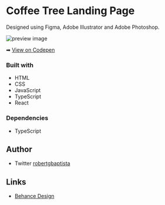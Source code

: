 # Coffee Tree Landing Page
Designed using Figma, Adobe Illustrator and Adobe Photoshop.

<img alt="preview image" src="https://user-images.githubusercontent.com/65358991/171688546-53e33447-e40b-42ea-894d-d33dbee12361.png">

➡ [View on Codepen](https://codepen.io/robertgbaptista/pen/QWQawrV)

### Built with
- HTML
- CSS
- JavaScript
- TypeScript
- React

### Dependencies
- TypeScript

## Author
- Twitter [robertgbaptista](https://twitter.com/robertgbaptista)

## Links
- [Behance Design](https://www.behance.net/gallery/128208613/Landing-Page-for-Coffee-House)

